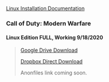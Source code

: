 [Linux Installation Documentation](https://github.com/SinsGoated/PrivateDedicated/blob/master/LINUX.md)

### Call of Duty: Modern Warfare
#### Linux Edition FULL, Working 9/18/2020

 > 
 >
 > [Google Drive Download](https://drive.google.com/file/d/14DQ_obkYOH6uziX-BgIG-bqMgCTIcfzl/view)
 > 
 > [Dropbox Direct Download](https://www.dropbox.com/s/04r2romkpapahxn/CODMW%20-%20Full%20-%20Linux.zip?dl=1)
 >
 > Anonfiles link coming soon.
 >
 >
